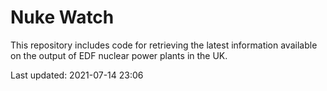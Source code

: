 # Nuke Watch

This repository includes code for retrieving the latest information available on the output of EDF nuclear power plants in the UK.

Last updated: 2021-07-14 23:06